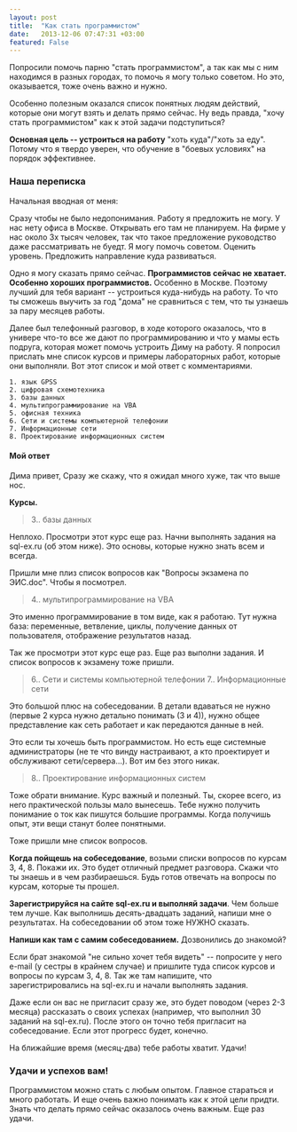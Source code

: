 ```yaml
---
layout: post
title:  "Как стать программистом"
date:   2013-12-06 07:47:31 +03:00
featured: False
---
```

Попросили помочь парню "стать программистом", а так как мы с ним находимся в разных городах, то помочь я могу только советом. Но это, оказывается, тоже очень важно и нужно. 

Особенно полезным оказался список понятных людям действий, которые они могут взять и делать прямо сейчас. Ну ведь правда, "хочу стать программистом" как к этой задачи подступиться?

**Основная цель -- устроиться на работу** "хоть куда"/"хоть за еду". Потому что я твердо уверен, что обучение в "боевых условиях" на порядок эффективнее.


### Наша переписка

Начальная вводная от меня:

Сразу чтобы не было недопонимания. Работу я предложить не могу. У нас нету офиса в Москве. Открывать его там не планируем. На фирме у нас около 3х тысяч человек, так что такое предложение руководство даже рассматривать не буедт.
Я могу помочь советом. Оценить уровень. Предложить направление куда развиваться.

Одно я могу сказать прямо сейчас. **Программистов сейчас не хватает. Особенно хороших программистов.** Особенно в Москве. Поэтому лучший для тебя вариант -- устроиться куда-нибудь на работу. То что ты сможешь выучить за год "дома" не сравниться с тем, что ты узнаешь за пару месяцев работы.


Далее был телефонный разговор, в ходе которого оказалось, что в универе что-то все же дают по программированию и что у мамы есть подруга, которая может помочь устроить Диму на работу. Я попросил прислать мне список курсов и примеры лабораторных работ, которые они выполняли. Вот этот список и мой ответ с комментариями.

    1. язык GPSS
    2. цифровая схемотехника
    3. базы данных
    4. мультипрограммирование на VBA
    5. офисная техника
    6. Сети и системы компьютерной телефонии
    7. Информационные сети
    8. Проектирование информационных систем

#### Мой ответ


Дима привет,
Сразу же скажу, что я ожидал много хуже, так что выше нос.


**Курсы.**

> 3.. базы данных

Неплохо. Просмотри этот курс еще раз. Начни выполнять задания на sql-ex.ru
(об этом ниже). Это основы, которые нужно знать всем и всегда.

Пришли мне плиз список вопросов как "Вопросы экзамена по ЭИС.doc". Чтобы я посмотрел.

> 4.. мультипрограммирование на VBA

Это именно программирование в том виде, как я работаю. Тут нужна база: переменные, ветвление, циклы, получение данных от пользователя, отображение результатов назад.

Так же просмотри этот курс еще раз. Еще раз выполни задания.
И список вопросов к экзамену тоже пришли.

> 6.. Сети и системы компьютерной телефонии
> 7.. Информационные сети

Это большой плюс на собеседовании. В детали вдаваться не нужно (первые 2 курса нужно детально понимать (3 и 4)), нужно общее представление как сеть работает и как передаются данные в ней.

Это если ты хочешь быть программистом. Но есть еще системные администраторы (не те что винду настраивают, а кто проектирует и обслуживают сети/сервера...). Вот им без этого никак.

> 8.. Проектирование информационных систем

Тоже обрати внимание. Курс важный и полезный. Ты, скорее всего, из него практической пользы мало вынесешь. Тебе нужно получить понимание о ток как пишутся большие программы. Когда получишь опыт, эти вещи станут более понятными.

Тоже пришли мне список вопросов.

**Когда пойщешь на собеседование**, возьми списки вопросов по курсам 3, 4, 8. Покажи их. Это будет отличный предмет разговора. Скажи что ты знаешь и в чем разбираешься. Будь готов отвечать на вопросы по курсам, которые ты прошел.

**Зарегистрируйся на сайте sql-ex.ru и выполняй задачи**. Чем больше тем лучше. Как выполнишь десять-двадцать заданий, напиши мне о результатах. На собеседовании об этом тоже НУЖНО сказать.


**Напиши как там с самим собеседованием.** Дозвонились до знакомой?

Если брат знакомой "не сильно хочет тебя видеть" -- попросите у него e-mail (у сестры в крайнем случае) и пришлите туда список курсов и вопросы по курсам 3, 4, 8. Так же там напишите, что зарегистрировались на sql-ex.ru и начали выполнять задания.

Даже если он вас не пригласит сразу же, это будет поводом (через 2-3 месяца) рассказать о своих успехах (например, что выполнил 30 заданий на sql-ex.ru). После этого он точно тебя пригласит на собеседование. Если этот прогресс будет, конечно.


На ближайшие время (месяц-два) тебе работы хватит. Удачи!


### Удачи и успехов вам!

Программистом можно стать с любым опытом. Главное стараться и много работать. И еще очень важно понимать как к этой цели придти. Знать что делать прямо сейчас оказалось очень важным. Еще раз удачи. 


